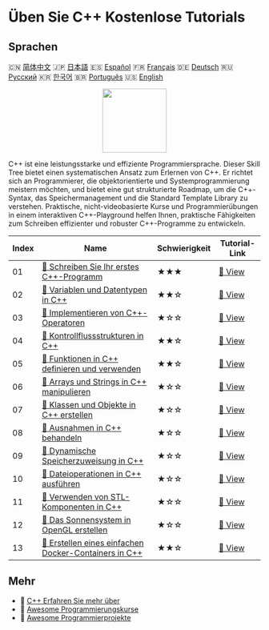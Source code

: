 # Üben Sie C++ Kostenlose Tutorials

## Sprachen

🇨🇳 [简体中文](README_zh.md) 🇯🇵 [日本語](README_ja.md) 🇪🇸 [Español](README_es.md) 🇫🇷 [Français](README_fr.md) 🇩🇪 [Deutsch](README_de.md) 🇷🇺 [Русский](README_ru.md) 🇰🇷 [한국어](README_ko.md) 🇧🇷 [Português](README_pt.md) 🇺🇸 [English](README.md) 

<div align="center">
<img width="128px" src="https://file.labex.io/path/kjx58efaCNu0.png">
</div>

C++ ist eine leistungsstarke und effiziente Programmiersprache. Dieser Skill Tree bietet einen systematischen Ansatz zum Erlernen von C++. Er richtet sich an Programmierer, die objektorientierte und Systemprogrammierung meistern möchten, und bietet eine gut strukturierte Roadmap, um die C++-Syntax, das Speichermanagement und die Standard Template Library zu verstehen. Praktische, nicht-videobasierte Kurse und Programmierübungen in einem interaktiven C++-Playground helfen Ihnen, praktische Fähigkeiten zum Schreiben effizienter und robuster C++-Programme zu entwickeln.

|   Index | Name                                                                                                                                      | Schwierigkeit   | Tutorial-Link                                                                               |
|---------|-------------------------------------------------------------------------------------------------------------------------------------------|-----------------|---------------------------------------------------------------------------------------------|
|      01 | [📖 Schreiben Sie Ihr erstes C++-Programm](https://labex.io/de/tutorials/cpp-write-your-first-c-program-446069)                           | ★★★             | [🔗 View](https://labex.io/de/tutorials/cpp-write-your-first-c-program-446069)              |
|      02 | [📖 Variablen und Datentypen in C++](https://labex.io/de/tutorials/cpp-variables-and-data-types-in-c-446078)                              | ★★☆             | [🔗 View](https://labex.io/de/tutorials/cpp-variables-and-data-types-in-c-446078)           |
|      03 | [📖 Implementieren von C++-Operatoren](https://labex.io/de/tutorials/cpp-implement-c-operators-446084)                                    | ★☆☆             | [🔗 View](https://labex.io/de/tutorials/cpp-implement-c-operators-446084)                   |
|      04 | [📖 Kontrollflussstrukturen in C++](https://labex.io/de/tutorials/cpp-control-flow-structures-in-c-446083)                                | ★★☆             | [🔗 View](https://labex.io/de/tutorials/cpp-control-flow-structures-in-c-446083)            |
|      05 | [📖 Funktionen in C++ definieren und verwenden](https://labex.io/de/tutorials/cpp-define-and-use-functions-in-c-446080)                   | ★★☆             | [🔗 View](https://labex.io/de/tutorials/cpp-define-and-use-functions-in-c-446080)           |
|      06 | [📖 Arrays und Strings in C++ manipulieren](https://labex.io/de/tutorials/cpp-manipulate-arrays-and-strings-in-c-446085)                  | ★☆☆             | [🔗 View](https://labex.io/de/tutorials/cpp-manipulate-arrays-and-strings-in-c-446085)      |
|      07 | [📖 Klassen und Objekte in C++ erstellen](https://labex.io/de/tutorials/cpp-create-classes-and-objects-in-c-446079)                       | ★☆☆             | [🔗 View](https://labex.io/de/tutorials/cpp-create-classes-and-objects-in-c-446079)         |
|      08 | [📖 Ausnahmen in C++ behandeln](https://labex.io/de/tutorials/cpp-handle-exceptions-in-c-446082)                                          | ★☆☆             | [🔗 View](https://labex.io/de/tutorials/cpp-handle-exceptions-in-c-446082)                  |
|      09 | [📖 Dynamische Speicherzuweisung in C++](https://labex.io/de/tutorials/cpp-dynamic-memory-allocation-in-c-446081)                         | ★☆☆             | [🔗 View](https://labex.io/de/tutorials/cpp-dynamic-memory-allocation-in-c-446081)          |
|      10 | [📖 Dateioperationen in C++ ausführen](https://labex.io/de/tutorials/cpp-perform-file-operations-in-c-446086)                             | ★☆☆             | [🔗 View](https://labex.io/de/tutorials/cpp-perform-file-operations-in-c-446086)            |
|      11 | [📖 Verwenden von STL-Komponenten in C++](https://labex.io/de/tutorials/cpp-use-stl-components-in-c-446087)                               | ★☆☆             | [🔗 View](https://labex.io/de/tutorials/cpp-use-stl-components-in-c-446087)                 |
|      12 | [📖 Das Sonnensystem in OpenGL erstellen](https://labex.io/de/tutorials/cpp-creating-the-solar-system-in-opengl-298836)                   | ★☆☆             | [🔗 View](https://labex.io/de/tutorials/cpp-creating-the-solar-system-in-opengl-298836)     |
|      13 | [📖 Erstellen eines einfachen Docker-Containers in C++](https://labex.io/de/tutorials/cpp-creating-a-simple-docker-container-in-c-298835) | ★★☆             | [🔗 View](https://labex.io/de/tutorials/cpp-creating-a-simple-docker-container-in-c-298835) |

## Mehr

- 🔗 [C++ Erfahren Sie mehr über](https://labex.io/de/skilltrees/cpp)
- 🔗 [Awesome Programmierungskurse](https://github.com/labex-labs/awesome-programming-courses)
- 🔗 [Awesome Programmierprojekte](https://github.com/labex-labs/awesome-programming-projects)


